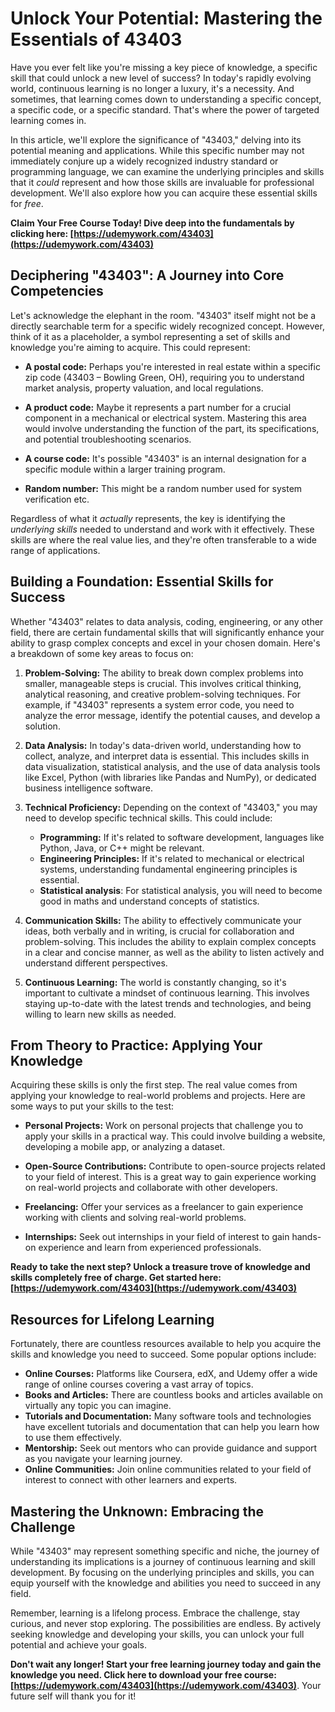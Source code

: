 # Unlock Your Potential: Mastering the Essentials of 43403

Have you ever felt like you're missing a key piece of knowledge, a specific skill that could unlock a new level of success? In today's rapidly evolving world, continuous learning is no longer a luxury, it's a necessity. And sometimes, that learning comes down to understanding a specific concept, a specific code, or a specific standard. That's where the power of targeted learning comes in.

In this article, we'll explore the significance of "43403," delving into its potential meaning and applications. While this specific number may not immediately conjure up a widely recognized industry standard or programming language, we can examine the underlying principles and skills that it *could* represent and how those skills are invaluable for professional development. We'll also explore how you can acquire these essential skills for *free*.

**Claim Your Free Course Today! Dive deep into the fundamentals by clicking here: [https://udemywork.com/43403](https://udemywork.com/43403)**

## Deciphering "43403": A Journey into Core Competencies

Let's acknowledge the elephant in the room. "43403" itself might not be a directly searchable term for a specific widely recognized concept. However, think of it as a placeholder, a symbol representing a set of skills and knowledge you're aiming to acquire. This could represent:

*   **A postal code:** Perhaps you're interested in real estate within a specific zip code (43403 – Bowling Green, OH), requiring you to understand market analysis, property valuation, and local regulations.

*   **A product code:** Maybe it represents a part number for a crucial component in a mechanical or electrical system. Mastering this area would involve understanding the function of the part, its specifications, and potential troubleshooting scenarios.

*   **A course code:** It's possible "43403" is an internal designation for a specific module within a larger training program.

*   **Random number:** This might be a random number used for system verification etc.

Regardless of what it *actually* represents, the key is identifying the *underlying skills* needed to understand and work with it effectively. These skills are where the real value lies, and they're often transferable to a wide range of applications.

## Building a Foundation: Essential Skills for Success

Whether "43403" relates to data analysis, coding, engineering, or any other field, there are certain fundamental skills that will significantly enhance your ability to grasp complex concepts and excel in your chosen domain. Here's a breakdown of some key areas to focus on:

1.  **Problem-Solving:** The ability to break down complex problems into smaller, manageable steps is crucial. This involves critical thinking, analytical reasoning, and creative problem-solving techniques. For example, if "43403" represents a system error code, you need to analyze the error message, identify the potential causes, and develop a solution.

2.  **Data Analysis:** In today's data-driven world, understanding how to collect, analyze, and interpret data is essential. This includes skills in data visualization, statistical analysis, and the use of data analysis tools like Excel, Python (with libraries like Pandas and NumPy), or dedicated business intelligence software.

3.  **Technical Proficiency:** Depending on the context of "43403," you may need to develop specific technical skills. This could include:

    *   **Programming:** If it's related to software development, languages like Python, Java, or C++ might be relevant.
    *   **Engineering Principles:** If it's related to mechanical or electrical systems, understanding fundamental engineering principles is essential.
    *   **Statistical analysis**: For statistical analysis, you will need to become good in maths and understand concepts of statistics.

4.  **Communication Skills:** The ability to effectively communicate your ideas, both verbally and in writing, is crucial for collaboration and problem-solving. This includes the ability to explain complex concepts in a clear and concise manner, as well as the ability to listen actively and understand different perspectives.

5.  **Continuous Learning:** The world is constantly changing, so it's important to cultivate a mindset of continuous learning. This involves staying up-to-date with the latest trends and technologies, and being willing to learn new skills as needed.

## From Theory to Practice: Applying Your Knowledge

Acquiring these skills is only the first step. The real value comes from applying your knowledge to real-world problems and projects. Here are some ways to put your skills to the test:

*   **Personal Projects:** Work on personal projects that challenge you to apply your skills in a practical way. This could involve building a website, developing a mobile app, or analyzing a dataset.

*   **Open-Source Contributions:** Contribute to open-source projects related to your field of interest. This is a great way to gain experience working on real-world projects and collaborate with other developers.

*   **Freelancing:** Offer your services as a freelancer to gain experience working with clients and solving real-world problems.

*   **Internships:** Seek out internships in your field of interest to gain hands-on experience and learn from experienced professionals.

**Ready to take the next step? Unlock a treasure trove of knowledge and skills completely free of charge. Get started here: [https://udemywork.com/43403](https://udemywork.com/43403)**

## Resources for Lifelong Learning

Fortunately, there are countless resources available to help you acquire the skills and knowledge you need to succeed. Some popular options include:

*   **Online Courses:** Platforms like Coursera, edX, and Udemy offer a wide range of online courses covering a vast array of topics.
*   **Books and Articles:** There are countless books and articles available on virtually any topic you can imagine.
*   **Tutorials and Documentation:** Many software tools and technologies have excellent tutorials and documentation that can help you learn how to use them effectively.
*   **Mentorship:** Seek out mentors who can provide guidance and support as you navigate your learning journey.
*   **Online Communities:** Join online communities related to your field of interest to connect with other learners and experts.

## Mastering the Unknown: Embracing the Challenge

While "43403" may represent something specific and niche, the journey of understanding its implications is a journey of continuous learning and skill development. By focusing on the underlying principles and skills, you can equip yourself with the knowledge and abilities you need to succeed in any field.

Remember, learning is a lifelong process. Embrace the challenge, stay curious, and never stop exploring. The possibilities are endless. By actively seeking knowledge and developing your skills, you can unlock your full potential and achieve your goals.

**Don't wait any longer! Start your free learning journey today and gain the knowledge you need. Click here to download your free course: [https://udemywork.com/43403](https://udemywork.com/43403)**. Your future self will thank you for it!
